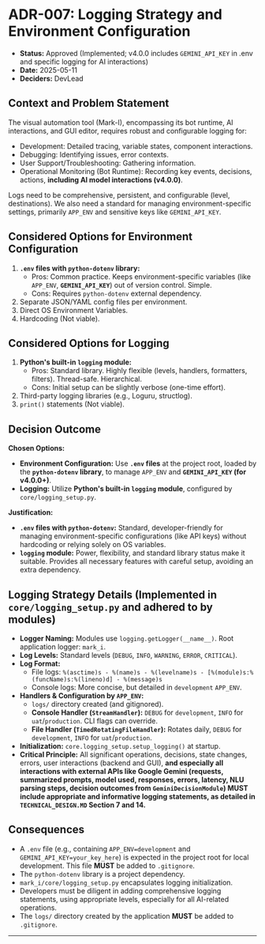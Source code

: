 # ADR-007: Logging Strategy and Environment Configuration

*   **Status:** Approved (Implemented; v4.0.0 includes `GEMINI_API_KEY` in .env and specific logging for AI interactions)
*   **Date:** 2025-05-11
*   **Deciders:** DevLead

## Context and Problem Statement

The visual automation tool (Mark-I), encompassing its bot runtime, AI interactions, and GUI editor, requires robust and configurable logging for:
*   Development: Detailed tracing, variable states, component interactions.
*   Debugging: Identifying issues, error contexts.
*   User Support/Troubleshooting: Gathering information.
*   Operational Monitoring (Bot Runtime): Recording key events, decisions, actions, **including AI model interactions (v4.0.0)**.

Logs need to be comprehensive, persistent, and configurable (level, destinations). We also need a standard for managing environment-specific settings, primarily `APP_ENV` and sensitive keys like `GEMINI_API_KEY`.

## Considered Options for Environment Configuration

1.  **`.env` files with `python-dotenv` library:**
    *   Pros: Common practice. Keeps environment-specific variables (like `APP_ENV`, **`GEMINI_API_KEY`**) out of version control. Simple.
    *   Cons: Requires `python-dotenv` external dependency.
2.  Separate JSON/YAML config files per environment.
3.  Direct OS Environment Variables.
4.  Hardcoding (Not viable).

## Considered Options for Logging

1.  **Python's built-in `logging` module:**
    *   Pros: Standard library. Highly flexible (levels, handlers, formatters, filters). Thread-safe. Hierarchical.
    *   Cons: Initial setup can be slightly verbose (one-time effort).
2.  Third-party logging libraries (e.g., Loguru, structlog).
3.  `print()` statements (Not viable).

## Decision Outcome

**Chosen Options:**

*   **Environment Configuration:** Use **`.env` files** at the project root, loaded by the **`python-dotenv` library**, to manage `APP_ENV` and **`GEMINI_API_KEY` (for v4.0.0+)**.
*   **Logging:** Utilize **Python's built-in `logging` module**, configured by `core/logging_setup.py`.

**Justification:**
*   **`.env` files with `python-dotenv`:** Standard, developer-friendly for managing environment-specific configurations (like API keys) without hardcoding or relying solely on OS variables.
*   **`logging` module:** Power, flexibility, and standard library status make it suitable. Provides all necessary features with careful setup, avoiding an extra dependency.

## Logging Strategy Details (Implemented in `core/logging_setup.py` and adhered to by modules)

*   **Logger Naming:** Modules use `logging.getLogger(__name__)`. Root application logger: `mark_i`.
*   **Log Levels:** Standard levels (`DEBUG`, `INFO`, `WARNING`, `ERROR`, `CRITICAL`).
*   **Log Format:**
    *   File logs: `%(asctime)s - %(name)s - %(levelname)s - [%(module)s:%(funcName)s:%(lineno)d] - %(message)s`
    *   Console logs: More concise, but detailed in `development` `APP_ENV`.
*   **Handlers & Configuration by `APP_ENV`:**
    *   `logs/` directory created (and gitignored).
    *   **Console Handler (`StreamHandler`):** `DEBUG` for `development`, `INFO` for `uat`/`production`. CLI flags can override.
    *   **File Handler (`TimedRotatingFileHandler`):** Rotates daily, `DEBUG` for `development`, `INFO` for `uat`/`production`.
*   **Initialization:** `core.logging_setup.setup_logging()` at startup.
*   **Critical Principle:** All significant operations, decisions, state changes, errors, user interactions (backend and GUI), **and especially all interactions with external APIs like Google Gemini (requests, summarized prompts, model used, responses, errors, latency, NLU parsing steps, decision outcomes from `GeminiDecisionModule`) MUST include appropriate and informative logging statements, as detailed in `TECHNICAL_DESIGN.MD` Section 7 and 14.**

## Consequences

*   A `.env` file (e.g., containing `APP_ENV=development` and `GEMINI_API_KEY=your_key_here`) is expected in the project root for local development. This file **MUST** be added to `.gitignore`.
*   The `python-dotenv` library is a project dependency.
*   `mark_i/core/logging_setup.py` encapsulates logging initialization.
*   Developers must be diligent in adding comprehensive logging statements, using appropriate levels, especially for all AI-related operations.
*   The `logs/` directory created by the application **MUST** be added to `.gitignore`.

---